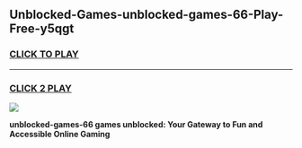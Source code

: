 
## Unblocked-Games-unblocked-games-66-Play-Free-y5qgt
<h3>
<a href="https://premium76.site?title=unblocked-games-66&ref=23A">CLICK TO PLAY</a></h3>
<hr>

<h3>
<a href="https://premium76.site?title=unblocked-games-66&ref=23A">CLICK 2 PLAY</a>
  
</h3>

<a href="https://premium76.site?title=unblocked-games-66&ref=23A"><img src="https://clearcache.store/games.png"></a>


**unblocked-games-66 games unblocked: Your Gateway to Fun and Accessible Online Gaming**
